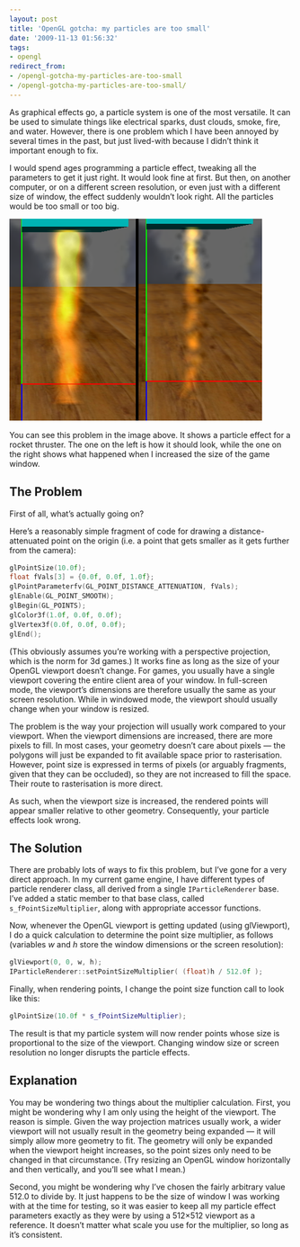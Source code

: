 ```yaml
---
layout: post
title: 'OpenGL gotcha: my particles are too small'
date: '2009-11-13 01:56:32'
tags:
- opengl
redirect_from:
- /opengl-gotcha-my-particles-are-too-small
- /opengl-gotcha-my-particles-are-too-small/
---
```


As graphical effects go, a particle system is one of the most versatile. It can be used to simulate things like electrical sparks, dust clouds, smoke, fire, and water. However, there is one problem which I have been annoyed by several times in the past, but just lived-with because I didn’t think it important enough to fix.

I would spend ages programming a particle effect, tweaking all the parameters to get it just right. It would look fine at first. But then, on another computer, or on a different screen resolution, or even just with a different size of window, the effect suddenly wouldn’t look right. All the particles would be too small or too big.

![Screenshot of a particle scaling problem](/assets/img/migrated/particle_scaling_examples.png)

You can see this problem in the image above. It shows a particle effect for a rocket thruster. The one on the left is how it should look, while the one on the right shows what happened when I increased the size of the game window.

## The Problem

First of all, what’s actually going on?

Here’s a reasonably simple fragment of code for drawing a distance-attenuated point on the origin (i.e. a point that gets smaller as it gets further from the camera):

```cpp
glPointSize(10.0f);
float fVals[3] = {0.0f, 0.0f, 1.0f};
glPointParameterfv(GL_POINT_DISTANCE_ATTENUATION, fVals);
glEnable(GL_POINT_SMOOTH);
glBegin(GL_POINTS);
glColor3f(1.0f, 0.0f, 0.0f);
glVertex3f(0.0f, 0.0f, 0.0f);
glEnd();
```

(This obviously assumes you’re working with a perspective projection, which is the norm for 3d games.) It works fine as long as the size of your OpenGL viewport doesn’t change. For games, you usually have a single viewport covering the entire client area of your window. In full-screen mode, the viewport’s dimensions are therefore usually the same as your screen resolution. While in windowed mode, the viewport should usually change when your window is resized.

The problem is the way your projection will usually work compared to your viewport. When the viewport dimensions are increased, there are more pixels to fill. In most cases, your geometry doesn’t care about pixels — the polygons will just be expanded to fit available space prior to rasterisation. However, point size is expressed in terms of pixels (or arguably fragments, given that they can be occluded), so they are not increased to fill the space. Their route to rasterisation is more direct.

As such, when the viewport size is increased, the rendered points will appear smaller relative to other geometry. Consequently, your particle effects look wrong.

## The Solution

There are probably lots of ways to fix this problem, but I’ve gone for a very direct approach. In my current game engine, I have different types of particle renderer class, all derived from a single `IParticleRenderer` base. I’ve added a static member to that base class, called `s_fPointSizeMultiplier`, along with appropriate accessor functions.

Now, whenever the OpenGL viewport is getting updated (using glViewport), I do a quick calculation to determine the point size multiplier, as follows (variables _w_ and _h_ store the window dimensions or the screen resolution):

```cpp
glViewport(0, 0, w, h);
IParticleRenderer::setPointSizeMultiplier( (float)h / 512.0f );
```

Finally, when rendering points, I change the point size function call to look like this:

```cpp
glPointSize(10.0f * s_fPointSizeMultiplier);
```

The result is that my particle system will now render points whose size is proportional to the size of the viewport. Changing window size or screen resolution no longer disrupts the particle effects.

## Explanation

You may be wondering two things about the multiplier calculation. First, you might be wondering why I am only using the height of the viewport. The reason is simple. Given the way projection matrices usually work, a wider viewport will not usually result in the geometry being expanded — it will simply allow more geometry to fit. The geometry will only be expanded when the viewport height increases, so the point sizes only need to be changed in that circumstance. (Try resizing an OpenGL window horizontally and then vertically, and you’ll see what I mean.)

Second, you might be wondering why I’ve chosen the fairly arbitrary value 512.0 to divide by. It just happens to be the size of window I was working with at the time for testing, so it was easier to keep all my particle effect parameters exactly as they were by using a 512×512 viewport as a reference. It doesn’t matter what scale you use for the multiplier, so long as it’s consistent.
